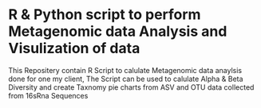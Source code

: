 # R & Python script to perform Metagenomic data Analysis and Visulization of data

This Repositery contain R Script to calulate Metagenomic data anaylsis done for one my client, The Script can be used to calulate Alpha & Beta Diversity and create Taxnomy pie charts from ASV and OTU data collected from 16sRna Sequences 
